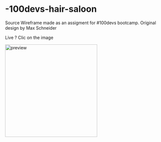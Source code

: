 # -100devs-hair-saloon

Source Wireframe made as an assigment for #100devs bootcamp. Original design by Max Schneider

Live ? Clic on the image

[<img src="https://angra974.github.io/-100devs-source-wireframe/source-wireframe-max-schneider.webp" alt="preview" width="300" />](https://angra974.github.io/-100devs-source-wireframe/)
